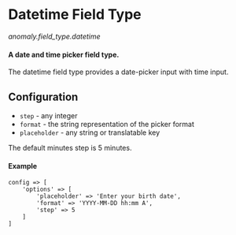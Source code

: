 # Datetime Field Type

*anomaly.field_type.datetime*

#### A date and time picker field type.

The datetime field type provides a date-picker input with time input.

## Configuration

- `step` - any integer
- `format` - the string representation of the picker format
- `placeholder` - any string or translatable key
 
The default minutes step is 5 minutes.

#### Example

	config => [
	    'options' => [
	        'placeholder' => 'Enter your birth date',
	        'format' => 'YYYY-MM-DD hh:mm A',
	        'step' => 5
	    ]
	]
